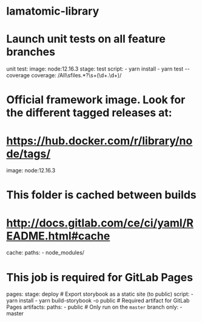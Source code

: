 # lamatomic-library
# Launch unit tests on all feature branches
unit test:
  image: node:12.16.3
  stage: test
  script:
    - yarn install
    - yarn test --coverage
  coverage: /All\sfiles.*?\s+(\d+.\d+)/

# Official framework image. Look for the different tagged releases at:
# https://hub.docker.com/r/library/node/tags/
image: node:12.16.3

# This folder is cached between builds
# http://docs.gitlab.com/ce/ci/yaml/README.html#cache
cache:
    paths:
      - node_modules/

# This job is required for GitLab Pages
pages:
    stage: deploy
    # Export storybook as a static site (to public)
    script:
      - yarn install
      - yarn build-storybook -o public
    # Required artifact for GitLab Pages
    artifacts:
        paths:
          - public
    # Only run on the `master` branch
    only:
      - master
